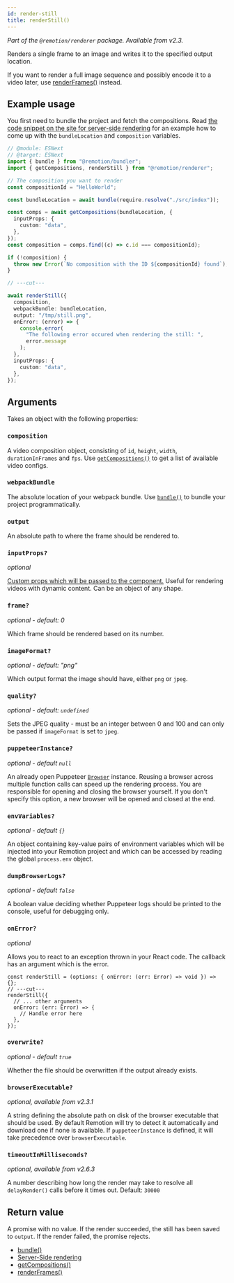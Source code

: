 ```yaml
---
id: render-still
title: renderStill()
---
```


_Part of the `@remotion/renderer` package. Available from v2.3._

Renders a single frame to an image and writes it to the specified output location.

If you want to render a full image sequence and possibly encode it to a video later, use [renderFrames()](/docs/render-frames) instead.

## Example usage

You first need to bundle the project and fetch the compositions. Read [the code snippet on the site for server-side rendering](/docs/ssr/#render-a-video-programmatically) for an example how to come up with the `bundleLocation` and `composition` variables.

```ts twoslash
// @module: ESNext
// @target: ESNext
import { bundle } from "@remotion/bundler";
import { getCompositions, renderStill } from "@remotion/renderer";

// The composition you want to render
const compositionId = "HelloWorld";

const bundleLocation = await bundle(require.resolve("./src/index"));

const comps = await getCompositions(bundleLocation, {
  inputProps: {
    custom: "data",
  },
});
const composition = comps.find((c) => c.id === compositionId);

if (!composition) {
  throw new Error(`No composition with the ID ${compositionId} found`);
}

// ---cut---

await renderStill({
  composition,
  webpackBundle: bundleLocation,
  output: "/tmp/still.png",
  onError: (error) => {
    console.error(
      "The following error occured when rendering the still: ",
      error.message
    );
  },
  inputProps: {
    custom: "data",
  },
});
```

## Arguments

Takes an object with the following properties:

### `composition`

A video composition object, consisting of `id`, `height`, `width`, `durationInFrames` and `fps`. Use [`getCompositions()`](/docs/get-compositions) to get a list of available video configs.

### `webpackBundle`

The absolute location of your webpack bundle. Use [`bundle()`](/docs/bundle) to bundle your project programmatically.

### `output`

An absolute path to where the frame should be rendered to.

### `inputProps?`

_optional_

[Custom props which will be passed to the component.](/docs/parametrized-rendering) Useful for rendering videos with dynamic content. Can be an object of any shape.

### `frame?`

_optional - default: 0_

Which frame should be rendered based on its number.

### `imageFormat?`

_optional - default: "png"_

Which output format the image should have, either `png` or `jpeg`.

### `quality?`

_optional - default: `undefined`_

Sets the JPEG quality - must be an integer between 0 and 100 and can only be passed if `imageFormat` is set to `jpeg`.

### `puppeteerInstance?`

_optional - default `null`_

An already open Puppeteer [`Browser`](https://pptr.dev/#?product=Puppeteer&version=main&show=api-class-browser) instance. Reusing a browser across multiple function calls can speed up the rendering process. You are responsible for opening and closing the browser yourself. If you don't specify this option, a new browser will be opened and closed at the end.

### `envVariables?`

_optional - default `{}`_

An object containing key-value pairs of environment variables which will be injected into your Remotion project and which can be accessed by reading the global `process.env` object.

### `dumpBrowserLogs?`

_optional - default `false`_

A boolean value deciding whether Puppeteer logs should be printed to the console, useful for debugging only.

### `onError?`

_optional_

Allows you to react to an exception thrown in your React code. The callback has an argument which is the error.

```tsx twoslash
const renderStill = (options: { onError: (err: Error) => void }) => {};
// ---cut---
renderStill({
  // ... other arguments
  onError: (err: Error) => {
    // Handle error here
  },
});
```

### `overwrite?`

_optional - default `true`_

Whether the file should be overwritten if the output already exists.

### `browserExecutable?`

_optional, available from v2.3.1_

A string defining the absolute path on disk of the browser executable that should be used. By default Remotion will try to detect it automatically and download one if none is available. If `puppeteerInstance` is defined, it will take precedence over `browserExecutable`.

### `timeoutInMilliseconds?`

_optional, available from v2.6.3_

A number describing how long the render may take to resolve all `delayRender()` calls before it times out. Default: `30000`

## Return value

A promise with no value. If the render succeeded, the still has been saved to `output`. If the render failed, the promise rejects.

- [bundle()](/docs/bundle)
- [Server-Side rendering](/docs/ssr)
- [getCompositions()](/docs/get-compositions)
- [renderFrames()](/docs/render-frames)
